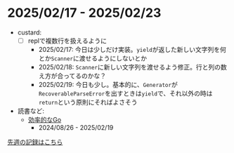 # 2025/02/17 - 2025/02/23

- custard:
    - [ ] replで複数行を扱えるように
        - 2025/02/17: 今日は少しだけ実装。`yield`が返した新しい文字列を何とか`Scanner`に渡せるようにしないとか
        - 2025/02/18: `Scanner`に新しい文字列を渡せるよう修正。行と列の数え方が合ってるのかな？
        - 2025/02/19: 今日も少し。基本的に、`Generator`が`RecoverableParseError`を出すときは`yield`で、それ以外の時は`return`という原則にそればよさそう
- 読書など:
    - [効率的なGo](https://www.oreilly.co.jp//books/9784814400539/)
        - 2024/08/26 - 2025/02/19

[先週の記録はこちら](https://github.com/igrep/daily-commits/blob/2c389b03e8c6ea6d7b492f857a43ca89aa2d34bb/yesterday.md)
